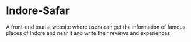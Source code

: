 # Indore-Safar
A front-end tourist website where users can get the information of famous places of Indore and near it and write their reviews and experiences 
